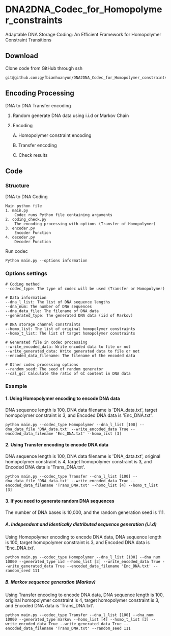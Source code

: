 # DNA2DNA_Codec_for_Homopolymer_constraints
Adaptable DNA Storage Coding: An Efficient Framework for Homopolymer Constraint Transitions

## Download
Clone code from GitHub through ssh
```
git@github.com:gyfbianhuanyun/DNA2DNA_Codec_for_Homopolymer_constraints.git
```

## Encoding Processing
DNA to DNA Transfer encoding

1. Random generate DNA data using i.i.d or Markov Chain
2. Encoding

    A. Homopolymer constraint encoding

    B. Transfer encoding

    C. Check results

## Code
### Structure
DNA to DNA Coding
```
Main python file
1. main.py
    Codec runs Python file containing arguments 
2. coding_check.py
    The encoding processing with options (Transfer of Homopolymer)
3. encoder.py
    Encoder Function
4. decoder.py
    Decoder Function

```

Run codec
```
Python main.py --options information
```

### Options settings
```
# Coding method
--codec_type: The type of codec will be used (Transfer or Homopolymer)

# Data information
--dna_l_list: The list of DNA sequence lengths
--dna_num: The number of DNA sequences
--dna_data_file: The filename of DNA data
--generated_type: The generated DNA data (iid of Markov)

# DNA storage channel constraints
--homo_list: The list of original homopolymer constraints
--homo_t_list: The list of target homopolymer constraints

# Generated file in codec processing
--write_encoded_data: Write encoded data to file or not
--write_generated_data: Write generated data to file or not
--encoded_data_filename: The filename of the encoded data

# Other codec processing options
--random_seed: The seed of random generator
--cal_gc: Calculate the ratio of GC content in DNA data
```

### Example
#### 1. Using Homopolymer encoding to encode DNA data

DNA sequence length is 100, DNA data filename is 'DNA_data.txt', target homopolymer constraint is 3, and Encoded DNA data is 'Enc_DNA.txt'.
```
python main.py --codec_type Homopolymer --dna_l_list [100] --dna_data_file 'DNA_data.txt' --write_encoded_data True --encoded_data_filename 'Enc_DNA.txt' --homo_list [3]
```

#### 2. Using Transfer encoding to encode DNA data

DNA sequence length is 100, DNA data filename is 'DNA_data.txt', original homopolymer constraint is 4, target homopolymer constraint is 3, and Encoded DNA data is 'Trans_DNA.txt'.
```
python main.py --codec_type Transfer --dna_l_list [100] --dna_data_file 'DNA_data.txt' --write_encoded_data True --encoded_data_filename 'Trans_DNA.txt' --homo_list [4] --homo_t_list [3]
```

#### 3. If you need to generate random DNA sequences

The number of DNA bases is 10,000, and the random generation seed is 111.

##### A. Independent and identically distributed sequence generation (i.i.d)

Using Homopolymer encoding to encode DNA data, DNA sequence length is 100, target homopolymer constraint is 3, and Encoded DNA data is 'Enc_DNA.txt'.
```
python main.py --codec_type Homopolymer --dna_l_list [100] --dna_num 10000 --generated_type iid --homo_list [3] --write_encoded_data True --write_generated_data True --encoded_data_filename 'Enc_DNA.txt' --random_seed 111
```

##### B. Markov sequence generation (Markov)

Using Transfer encoding to encode DNA data, DNA sequence length is 100, original homopolymer constraint is 4, target homopolymer constraint is 3, and Encoded DNA data is 'Trans_DNA.txt'.
```
python main.py --codec_type Transfer --dna_l_list [100] --dna_num 10000 --generated_type markov --homo_list [4] --homo_t_list [3] --write_encoded_data True --write_generated_data True --encoded_data_filename 'Trans_DNA.txt' --random_seed 111
```
